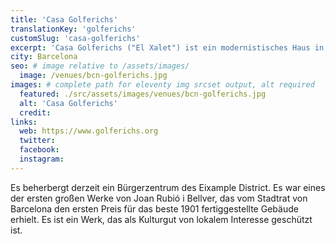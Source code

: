 ```yaml
---
title: 'Casa Golferichs'
translationKey: 'golferichs'
customSlug: 'casa-golferichs'
excerpt: 'Casa Golferichs ("El Xalet") ist ein modernistisches Haus in der Nummer 491 der Gran Via de les Corts Catalanes, im Stadtteil Eixample.'
city: Barcelona
seo: # image relative to /assets/images/
  image: /venues/bcn-golferichs.jpg
images: # complete path for eleventy img srcset output, alt required
  featured: ./src/assets/images/venues/bcn-golferichs.jpg
  alt: 'Casa Golferichs'
  credit:
links:
  web: https://www.golferichs.org
  twitter:
  facebook:
  instagram:
---
```


Es beherbergt derzeit ein Bürgerzentrum des Eixample District. Es war eines der ersten großen Werke von Joan Rubió i Bellver, das vom Stadtrat von Barcelona den ersten Preis für das beste 1901 fertiggestellte Gebäude erhielt. Es ist ein Werk, das als Kulturgut von lokalem Interesse geschützt ist.
